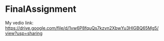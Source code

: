 # FinalAssignment
My vedio link: https://drive.google.com/file/d/1vw6P8fquQs7kzvn2XbwYu3HlGBQ65Mg5/view?usp=sharing
